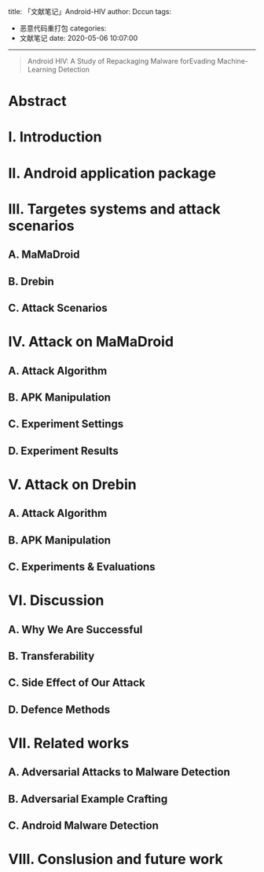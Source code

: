 title: 「文献笔记」Android-HIV
author: Dccun
tags:
  - 恶意代码重打包
categories:
  - 文献笔记
date: 2020-05-06 10:07:00
---
>Android HIV: A Study of Repackaging Malware forEvading Machine-Learning Detection

<!--more-->

# Abstract

# I. Introduction

# II. Android application package

# III. Targetes systems and attack scenarios
## A. MaMaDroid

## B. Drebin

## C. Attack Scenarios

# IV. Attack on MaMaDroid
## A. Attack Algorithm

## B. APK Manipulation

## C. Experiment Settings

## D. Experiment Results

# V. Attack on Drebin
## A. Attack Algorithm

## B. APK Manipulation

## C. Experiments & Evaluations

# VI. Discussion
## A. Why We Are Successful

## B. Transferability

## C. Side Effect of Our Attack

## D. Defence Methods

# VII. Related works
## A. Adversarial Attacks to Malware Detection

## B. Adversarial Example Crafting

## C. Android Malware Detection

# VIII. Conslusion and future work